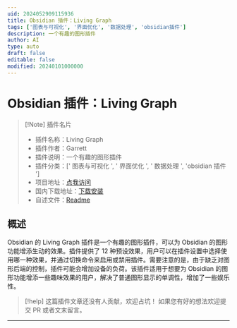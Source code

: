 ```yaml
---
uid: 2024052909115936
title: Obsidian 插件：Living Graph
tags: ['图表与可视化', '界面优化', '数据处理', 'obsidian插件']
description: 一个有趣的图形插件
author: AI
type: auto
draft: false
editable: false
modified: 20240101000000
---
```


# Obsidian 插件：Living Graph

> [!Note] 插件名片
> - 插件名称：Living Graph
> - 插件作者：Garrett
> - 插件说明：一个有趣的图形插件
> - 插件分类：[' 图表与可视化 ', ' 界面优化 ', ' 数据处理 ', 'obsidian 插件 ']
> - 项目地址：[点我访问](https://github.com/geoffreysflaminglasersword/obsidian-living-graph)
> - 国内下载地址：[下载安装](https://pkmer.cn/products/plugin/pluginMarket/?obsidian-living-graph)
> - 自述文件：[Readme](https://ghproxy.net/https://raw.githubusercontent.com/geoffreysflaminglasersword/obsidian-living-graph/main/README.md)

## 概述

Obsidian 的 Living Graph 插件是一个有趣的图形插件，可以为 Obsidian 的图形功能增添生动的效果。插件提供了 12 种预设效果，用户可以在插件设置中选择使用哪一种效果，并通过切换命令来启用或禁用插件。需要注意的是，由于缺乏对图形后端的控制，插件可能会增加设备的负荷。该插件适用于想要为 Obsidian 的图形功能增添一些趣味效果的用户，解决了普通图形显示的单调性，增加了一些娱乐性。

> [!help]
> 这篇插件文章还没有人贡献，欢迎占坑！
> 如果您有好的想法欢迎提交 PR 或者文末留言。

---



